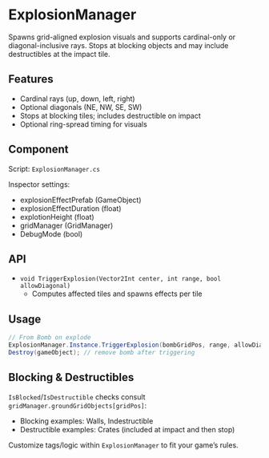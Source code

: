 # ExplosionManager

Spawns grid-aligned explosion visuals and supports cardinal-only or diagonal-inclusive rays. Stops at blocking objects and may include destructibles at the impact tile.

## Features
- Cardinal rays (up, down, left, right)
- Optional diagonals (NE, NW, SE, SW)
- Stops at blocking tiles; includes destructible on impact
- Optional ring-spread timing for visuals

## Component
Script: `ExplosionManager.cs`

Inspector settings:
- explosionEffectPrefab (GameObject)
- explosionEffectDuration (float)
- explotionHeight (float)
- gridManager (GridManager)
- DebugMode (bool)

## API
- `void TriggerExplosion(Vector2Int center, int range, bool allowDiagonal)`
  - Computes affected tiles and spawns effects per tile

## Usage
```csharp
// From Bomb on explode
ExplosionManager.Instance.TriggerExplosion(bombGridPos, range, allowDiagonal);
Destroy(gameObject); // remove bomb after triggering
```

## Blocking & Destructibles
`IsBlocked`/`IsDestructible` checks consult `gridManager.groundGridObjects[gridPos]`:
- Blocking examples: Walls, Indestructible
- Destructible examples: Crates (included at impact and then stop)

Customize tags/logic within `ExplosionManager` to fit your game’s rules.
